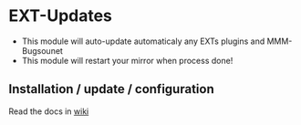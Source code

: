 # EXT-Updates

* This module will auto-update automaticaly any EXTs plugins and MMM-Bugsounet
* This module will restart your mirror when process done!

## Installation / update / configuration

Read the docs in [wiki](https://github.com/bugsounet/MMM-Bugsounet/wiki/EXT%E2%80%90Updates)
